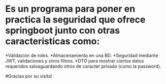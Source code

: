 # Es un programa para poner en practica la seguridad que ofrece springboot junto con otras caracteristicas como: 

*Validacion de roles.
*Almacenamiento en una BD.
*Seguridad mediante JWT, validaciones y otros filtros. 
*DTO para mostrar ciertos datos requeridos salvaguardando otros de caracter privado (como la password).

#Gracias por su visita!
